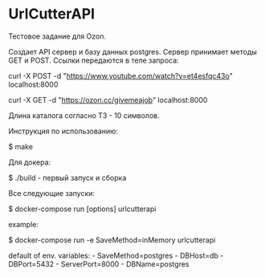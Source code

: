 # UrlCutterAPI

Тестовое задание для Ozon.

Создает API сервер и базу данных postgres.
Сервер принимает методы GET и POST. Ссылки передаются в теле запроса:

curl -X POST -d "https://www.youtube.com/watch?v=et4esfqc43o" localhost:8000

curl -X GET -d "https://ozon.cc/givemeajob" localhost:8000

Длина каталога согласно ТЗ - 10 символов.

Инструкция по использованию:

$ make

Для докера:

$ ./build - первый запуск и сборка

Все следующие запуски:

$ docker-compose run [options] urlcutterapi

example:

$ docker-compose run -e SaveMethod=inMemory urlcutterapi

default of  env. variables:
  	- SaveMethod=postgres
  	- DBHost=db
  	- DBPort=5432
  	- ServerPort=8000
  	- DBName=postgres



